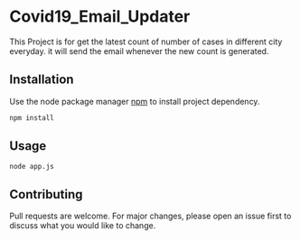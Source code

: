 # Covid19_Email_Updater

This Project is for get the latest count of number of cases in different city everyday. it will send the email whenever the new count is generated.

## Installation

Use the node package manager [npm](https://docs.npmjs.com/cli/install.html) to install project dependency.

```bash
npm install
```

## Usage

```nodejs
node app.js
```

## Contributing
Pull requests are welcome. For major changes, please open an issue first to discuss what you would like to change.
